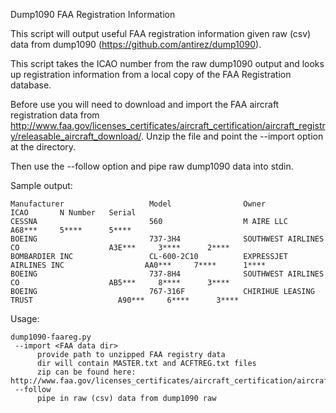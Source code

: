 Dump1090 FAA Registration Information

This script will output useful FAA registration information given raw (csv) data from dump1090 (https://github.com/antirez/dump1090).

This script takes the ICAO number from the raw dump1090 output and looks up registration information from a local copy of the FAA Registration database.

Before use you will need to download and import the FAA aircraft registration data from  http://www.faa.gov/licenses_certificates/aircraft_certification/aircraft_registry/releasable_aircraft_download/. Unzip the file and point the --import option at the directory.

Then use the --follow option and pipe raw dump1090 data into stdin.

Sample output:

```
Manufacturer                   Model                Owner                                    ICAO       N Number   Serial
CESSNA                         560                  M AIRE LLC                               A68***     5****      5****
BOEING                         737-3H4              SOUTHWEST AIRLINES CO                    A3E***     3****      2****
BOMBARDIER INC                 CL-600-2C10          EXPRESSJET AIRLINES INC                  AA0***     7****      1****
BOEING                         737-8H4              SOUTHWEST AIRLINES CO                    AB5***     8****      3****
BOEING                         767-316F             CHIRIHUE LEASING TRUST                   A90***     6****      3****
```

Usage:
```
dump1090-faareg.py
 --import <FAA data dir>
      provide path to unzipped FAA registry data
      dir will contain MASTER.txt and ACFTREG.txt files
      zip can be found here: http://www.faa.gov/licenses_certificates/aircraft_certification/aircraft_registry/releasable_aircraft_download/
 --follow
      pipe in raw (csv) data from dump1090 raw
```
